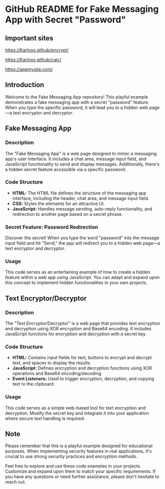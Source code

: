 # GitHub README for Fake Messaging App with Secret "Password"

## Important sites

https://Karlnos.github/encrypt/

https://Karlnos.github/calc/

https://appmysite.com/

## Introduction

Welcome to the Fake Messaging App repository! This playful example demonstrates a fake messaging app with a secret "password" feature. When you type the specific password, it will lead you to a hidden web page—a text encryptor and decryptor. 

## Fake Messaging App

### Description

The "Fake Messaging App" is a web page designed to mimic a messaging app's user interface. It includes a chat area, message input field, and JavaScript functionality to send and display messages. Additionally, there's a hidden secret feature accessible via a specific password.

### Code Structure

- **HTML:** The HTML file defines the structure of the messaging app interface, including the header, chat area, and message input field.
- **CSS:** Styles the elements for an attractive UI.
- **JavaScript:** Handles message sending, auto-reply functionality, and redirection to another page based on a secret phrase.

### Secret Feature: Password Redirection

Discover the secret! When you type the word "password" into the message input field and hit "Send," the app will redirect you to a hidden web page—a text encryptor and decryptor.

### Usage

This code serves as an entertaining example of how to create a hidden feature within a web app using JavaScript. You can adapt and expand upon this concept to implement hidden functionalities in your own projects.

## Text Encryptor/Decryptor

### Description

The "Text Encryptor/Decryptor" is a web page that provides text encryption and decryption using XOR encryption and Base64 encoding. It includes JavaScript functions for encryption and decryption with a secret key.

### Code Structure

- **HTML:** Contains input fields for text, buttons to encrypt and decrypt text, and spaces to display the results.
- **JavaScript:** Defines encryption and decryption functions using XOR operations and Base64 encoding/decoding.
- **Event Listeners:** Used to trigger encryption, decryption, and copying text to the clipboard.

### Usage

This code serves as a simple web-based tool for text encryption and decryption. Modify the secret key and integrate it into your application where secure text handling is required.

## Note

Please remember that this is a playful example designed for educational purposes. When implementing security features in real applications, it's crucial to use strong security practices and encryption methods.

Feel free to explore and use these code examples in your projects. Customize and expand upon them to match your specific requirements. If you have any questions or need further assistance, please don't hesitate to reach out.

